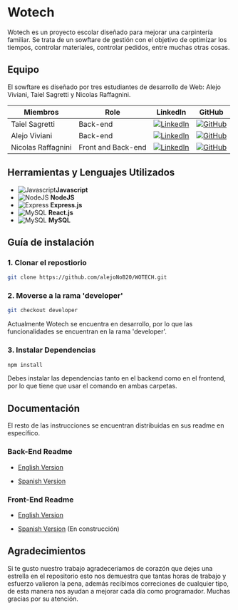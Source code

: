 #  Wotech

Wotech es un proyecto escolar diseñado para mejorar una carpintería familiar. Se trata de un sowftare de gestión con el objetivo de optimizar los tiempos, controlar materiales, controlar pedidos, entre muchas otras cosas. 

##  Equipo
El sowftare es diseñado por tres estudiantes de desarrollo de Web: Alejo Viviani, Taiel Sagretti y Nicolas Raffagnini.

| Miembros             | Role               | LinkedIn                                                                                               | GitHub                                                                                                                  |
| ------------------ | ------------------ | ------------------------------------------------------------------------------------------------------ | ----------------------------------------------------------------------------------------------------------------------- |
| Taiel Sagretti     | Back-end           | [![LinkedIn](https://img.shields.io/badge/linkedin-blue?logo=linkedin)](https://www.linkedin.com/in/taiel-sagretti/) | [![GitHub](https://img.shields.io/badge/github-black?logo=github)](https://github.com/Tai-MS)                        |
| Alejo Viviani      | Back-end           | [![LinkedIn](https://img.shields.io/badge/linkedin-blue?logo=linkedin)](https://www.linkedin.com/in/alejo-viviani/) | [![GitHub](https://img.shields.io/badge/github-black?logo=github)](https://github.com/alejoNoB20) |
| Nicolas Raffagnini | Front and Back-end | [![LinkedIn](https://img.shields.io/badge/linkedin-blue?logo=linkedin)](https://www.linkedin.com/in/nicolas-raffagnini/) | [![GitHub](https://img.shields.io/badge/github-black?logo=github)](https://github.com/nico-raffa)                        |                       |


##  Herramientas y Lenguajes Utilizados
- ![Javascript](https://img.shields.io/badge/Javascript-black?logo=javascript)**Javascript**
- ![NodeJS](https://img.shields.io/badge/nodejs-black?logo=node.js) **NodeJS**
- ![Express](https://img.shields.io/badge/express-green?logo=express) **Express.js** 
- ![MySQL](https://img.shields.io/badge/react-blue?logo=react) **React.js**  
- ![MySQL](https://img.shields.io/badge/mysql-white?logo=mysql) **MySQL**
  
##  Guía de instalación

###  1. Clonar el repostiorio
```bash
git clone https://github.com/alejoNoB20/WOTECH.git
```
###  2. Moverse a la rama 'developer'
```bash
git checkout developer
```
Actualmente Wotech se encuentra en desarrollo, por lo que las funcionalidades se encuentran en la rama 'developer'.

###  3. Instalar Dependencias
```bash
npm install
```

Debes instalar las dependencias tanto en el backend como en el frontend, por lo que tiene que usar el comando en ambas carpetas.

##  Documentación
El resto de las instrucciones se encuentran distribuidas en sus readme en específico.

### Back-End Readme

- [English Version](https://github.com/alejoNoB20/WOTECH/tree/developer/backend/README.md)

- [Spanish Version](https://github.com/alejoNoB20/WOTECH/tree/developer/backend/README-ES.md)

### Front-End Readme

- [English Version](https://github.com/alejoNoB20/WOTECH/tree/developer/frontend/README.md)

- [Spanish Version](https://github.com/alejoNoB20/WOTECH/tree/developer/frontend/README-ES.md) (En construcción)

## Agradecimientos

Si te gusto nuestro trabajo agradeceríamos de corazón que dejes una estrella en el repositorio esto nos demuestra que tantas horas de trabajo y esfuerzo valieron la pena, además recibimos correciones de cualquier tipo, de esta manera nos ayudan a mejorar cada día como programador. Muchas gracias por su atención.


